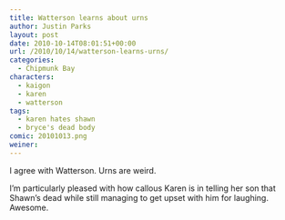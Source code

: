 ```yaml
---
title: Watterson learns about urns
author: Justin Parks
layout: post
date: 2010-10-14T08:01:51+00:00
url: /2010/10/14/watterson-learns-urns/
categories:
  - Chipmunk Bay
characters:
  - kaigon
  - karen
  - watterson
tags:
  - karen hates shawn 
  - bryce's dead body 
comic: 20101013.png
weiner:
---
```

I agree with Watterson. Urns are weird.

I&#8217;m particularly pleased with how callous Karen is in telling her son that Shawn&#8217;s dead while still managing to get upset with him for laughing. Awesome.